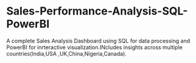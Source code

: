 # Sales-Performance-Analysis-SQL-PowerBI
A complete Sales Analysis Dashboard using SQL for data processing and PowerBI for inrteractive visualization.INcludes insights across multiple countries(India,USA ,UK,China,Nigeria,Canada).
